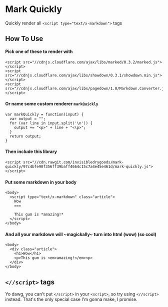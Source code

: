 Mark Quickly
============

Quickly render all `<script type="text/x-markdown">` tags

How To Use
----------

#### Pick one of these to render with

    <script src="//cdnjs.cloudflare.com/ajax/libs/marked/0.3.2/marked.js"></script>
    <script src="//cdnjs.cloudflare.com/ajax/libs/showdown/0.3.1/showdown.min.js"></script>
    <script src="//cdnjs.cloudflare.com/ajax/libs/pagedown/1.0/Markdown.Converter.js"></script>

#### Or name some custom renderer `markQuickly`

    var markQuickly = function(input) {
      var output = "";
      for (var line in input.split('\n')) {
        output += "<p>" + line + "<\p>";
      }
      return output;
    }

#### Then include this library

    <script src="//cdn.rawgit.com/invisibledrygoods/mark-quickly/97c4bfe90f356ff39baff4664c15c7a4e45e461d/mark-quickly.js"></script>

#### Put some markdown in your body

    <body>
      <script type="text/x-markdown" class="article">
        Wow
        ===

        This gum is *amazing!*
      </script>
    </body>

#### And all your markdown will ~magickally~ turn into html (wow) (so cool)

    <body>
      <div class="article">
        <h1>Wow</h1>
        <p>This gum is <em>amazing!</em><p>
      </div>
    </body>

`<//script>` tags
-----------------
  
Yo dawg, you can't put `</script>` in your `<script>`, so try using
`<//script>` instead. That's the only special case I'm gonna make, I promise.
